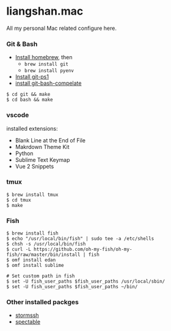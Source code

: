 liangshan.mac
=============

All my personal Mac related configure here.

### Git & Bash

+ [Install homebrew][1], then
    + `brew install git`
    + `brew install pyenv`
+ [Install git-ps1][2]
+ [install git-bash-compelate][3]

```
$ cd git && make
$ cd bash && make
```

[1]: https://github.com/Homebrew/homebrew/blob/master/share/doc/homebrew/Installation.md#installation
[2]: https://github.com/erning/git-ps1
[3]: https://github.com/bobthecow/git-flow-completion/wiki/Install-Bash-git-completion

### vscode

installed extensions:

+ Blank Line at the End of File
+ Makrdown Theme Kit
+ Python
+ Sublime Text Keymap
+ Vue 2 Snippets

### tmux

```
$ brew install tmux
$ cd tmux
$ make
```

### Fish

```
$ brew install fish
$ echo "/usr/local/bin/fish" | sudo tee -a /etc/shells
$ chsh -s /usr/local/bin/fish
$ curl -L https://github.com/oh-my-fish/oh-my-fish/raw/master/bin/install | fish
$ omf install edan
$ omf install sublime

# Set custom path in fish
$ set -U fish_user_paths $fish_user_paths /usr/local/sbin/
$ set -U fish_user_paths $fish_user_paths ~/bin/
```

### Other installed packges

+ [stormssh](https://github.com/emre/storm)
+ [spectable](https://github.com/eczarny/spectacle)

